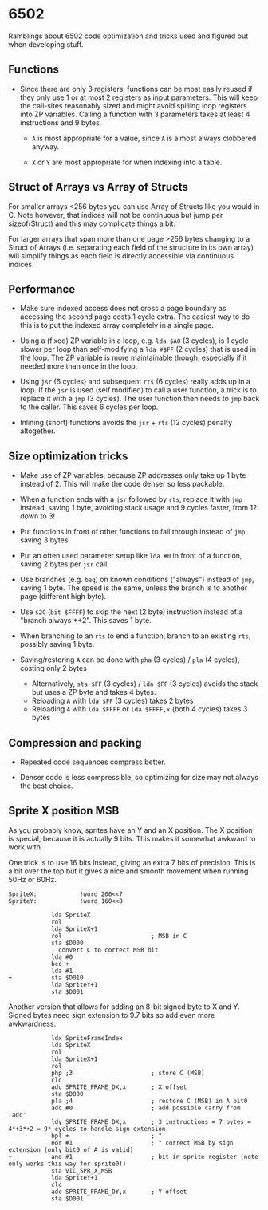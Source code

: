 # 6502

Ramblings about 6502 code optimization and tricks used and figured out when developing stuff.


## Functions

* Since there are only 3 registers, functions can be most easily reused if they only use 1 or at most 2 registers as input parameters. This will keep the call-sites reasonably sized and might avoid spilling loop registers into ZP variables. Calling a function with 3 parameters takes at least 4 instructions and 9 bytes.

    * `A` is most appropriate for a value, since `A` is almost always clobbered anyway.

    * `X` or `Y` are most appropriate for when indexing into a table.


## Struct of Arrays vs Array of Structs

For smaller arrays <256 bytes you can use Array of Structs like you would in C. Note however,
that indices will not be continuous but jump per sizeof(Struct) and this may complicate things a bit.

For larger arrays that span more than one page >256 bytes changing to a Struct of Arrays
(i.e. separating each field of the structure in its own array) will simplify things as each field is
directly accessible via continuous indices.


## Performance

* Make sure indexed access does not cross a page boundary as accessing the second page costs 1
cycle extra. The easiest way to do this is to put the indexed array completely in a single page.

* Using a (fixed) ZP variable in a loop, e.g. `lda $A0` (3 cycles), is 1 cycle slower per loop than self-modifying a `lda #$FF` (2 cycles) that is used in the loop.
The ZP variable is more maintainable though, especially if it needed more than once in the loop.

* Using `jsr` (6 cycles) and subsequent `rts` (6 cycles) really adds up in a loop. If the `jsr` is
used (self modified) to call a user function, a trick is to replace it with a `jmp` (3 cycles).
The user function then needs to `jmp` back to the caller. This saves 6 cycles per loop.

* Inlining (short) functions avoids the `jsr` + `rts` (12 cycles) penalty altogether.


## Size optimization tricks

* Make use of ZP variables, because ZP addresses only take up 1 byte instead of 2. This will make the code denser so less packable.

* When a function ends with a `jsr` followed by `rts`, replace it with `jmp` instead, saving 1 byte, avoiding stack usage and 9 cycles faster, from 12 down to 3!

* Put functions in front of other functions to fall through instead of `jmp` saving 3 bytes.

* Put an often used parameter setup like `lda #0` in front of a function, saving 2 bytes per `jsr` call.

* Use branches (e.g. `beq`) on known conditions ("always") instead of `jmp`, saving 1 byte. The speed is the same, unless the branch is to another page (different high byte).

* Use `$2C` (`bit $FFFF`) to skip the next (2 byte) instruction instead of a "branch always *+2". This saves 1 byte.

* When branching to an `rts` to end a function, branch to an existing `rts`, possibly saving 1 byte.

* Saving/restoring `A` can be done with `pha` (3 cycles) / `pla` (4 cycles), costing only 2 bytes
    * Alternatively, `sta $FF` (3 cycles) / `lda $FF` (3 cycles) avoids the stack but uses a ZP byte and takes 4 bytes.
    * Reloading `A` with `lda $FF` (3 cycles) takes 2 bytes
    * Reloading `A` with `lda $FFFF` or `lda $FFFF,x` (both 4 cycles) takes 3 bytes



## Compression and packing

* Repeated code sequences compress better.

* Denser code is less compressible, so optimizing for size may not always the best choice.



## Sprite X position MSB

As you probably know, sprites have an Y and an X position. The X position is special,
because it is actually 9 bits. This makes it somewhat awkward to work with.

One trick is to use 16 bits instead, giving an extra 7 bits of precision.
This is a bit over the top but it gives a nice and smooth movement when running 50Hz or 60Hz.

```
SpriteX:            !word 200<<7
SpriteY:            !word 160<<8

            lda SpriteX
            rol
            lda SpriteX+1
            rol                         ; MSB in C
            sta $D000
            ; convert C to correct MSB bit
            lda #0
            bcc +
            lda #1
+           sta $D010
            lda SpriteY+1
            sta $D001
```

Another version that allows for adding an 8-bit signed byte to X and Y.
Signed bytes need sign extension to 9.7 bits so add even more awkwardness.

```
            ldx SpriteFrameIndex
            lda SpriteX
            rol
            lda SpriteX+1
            rol
            php ;3                      ; store C (MSB)
            clc
            adc SPRITE_FRAME_DX,x       ; X offset
            sta $D000
            pla ;4                      ; restore C (MSB) in A bit0
            adc #0                      ; add possible carry from 'adc'
            ldy SPRITE_FRAME_DX,x       ; 3 instructions = 7 bytes = 4*+3*+2 = 9* cycles to handle sign extension
            bpl +                       ; "
            eor #1                      ; " correct MSB by sign extension (only bit0 of A is valid)
+           and #1                      ; bit in sprite register (note only works this way for sprite0!)
            sta VIC_SPR_X_MSB
            lda SpriteY+1
            clc
            adc SPRITE_FRAME_DY,x       ; Y offset
            sta $D001
```
